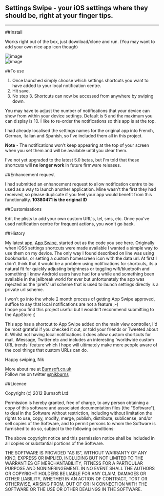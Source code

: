 ## Settings Swipe - your iOS settings where they should be, right at your finger tips.

---

##Install

Works right out of the box, just download/clone and run. (You may want to add your own nice app icon though)


![image](http://dl.dropbox.com/u/2935294/notificationView.png)  
![image](http://dl.dropbox.com/u/2935294/settingsView.png)

##To use

1. Once launched simply choose which settings shortcuts you want to have added to your local notification centre.
2. Hit save.
3. No step 3. Shortcuts can now be accessed from anywhere by swiping down.

You may have to adjust the number of notifications that your device can show from within your device settings. Default is 5 and the maximum you
can display is 10. I like to re-order the notifications so this app is at the top.

I had already localised the settings names for the original app into French, German, Italian and Spanish, so I've included them all in this project.

**Note** - The notifications won't keep appearing at the top of your screen when you set them and will be available until you clear them.

I've not yet upgraded to the latest 5.0 betas, but I'm told that these shortcuts will **no longer work** in future firmware releases.

##Enhancement request

I had submitted an enhancement request to allow notification centre to be used as a way to launch another application. Mine wasn't the first they had received, so please 
duplicate if you feel your app would benefit from this functionality.
**10380471 is the original ID**

##Customisations

Edit the plists to add your own custom URL's, tel, sms, etc. Once you've used notification centre for frequent actions, you won't go back.

##History

My latest app, [App Swipe](http://itunes.apple.com/us/app/app-swipe/id482494990?mt=8&partnerId=30&siteID=BcMBY/pRbWY), started out as the code you see here. Originally when iOS5 settings shortcuts 
were made available I wanted a simple way to use them on my device. The only way I found described on line was using bookmarks, or setting a custom homescreen icon with the data url.
At first I didn't think that it would be a problem using notifications for shortcuts, its a natural fit for quickly adjusting brightness or toggling wifi/bluetooth
and something I know Android users have had for a while and something been available in the jailbreak world for ever but unfortunately the app was rejected as the 'prefs' url scheme that is used
to launch settings directly is a private url scheme.  

I won't go into the whole 2 month process of getting App Swipe approved, suffice to say that local notifications are not a feature ;-)  
I hope you find this project useful but I wouldn't recommend submitting to the AppStore :)

This app has a shortcut to App Swipe added on the main view controller, i'd be most grateful if you checked it out, or told your friends or Tweeted about it.
Whilst not having local notifications it does allow custom shortcuts for mail, iMessage, Twitter etc and includes an interesting 'worldwide custom URL trends' feature which I hope
will ultimately make more people aware of the cool things that custom URLs can do.

Happy swiping, 
Nik

More about me at [Burnsoft.co.uk](http://www.burnsoft.co.uk)  
Follow me on twitter [@nikburns](http://www.twitter.com/nikburns)

##Licence

Copyright (c) 2012 Burnsoft Ltd

Permission is hereby granted, free of charge, to any person obtaining a copy
of this software and associated documentation files (the "Software"), to deal
in the Software without restriction, including without limitation the rights
to use, copy, modify, merge, publish, distribute, sublicense, and/or sell
copies of the Software, and to permit persons to whom the Software is
furnished to do so, subject to the following conditions:

The above copyright notice and this permission notice shall be included
in all copies or substantial portions of the Software.

THE SOFTWARE IS PROVIDED "AS IS", WITHOUT WARRANTY OF ANY KIND, EXPRESS OR
IMPLIED, INCLUDING BUT NOT LIMITED TO THE WARRANTIES OF MERCHANTABILITY,
FITNESS FOR A PARTICULAR PURPOSE AND NONINFRINGEMENT. IN NO EVENT SHALL THE
AUTHORS OR COPYRIGHT HOLDERS BE LIABLE FOR ANY CLAIM, DAMAGES OR OTHER
LIABILITY, WHETHER IN AN ACTION OF CONTRACT, TORT OR OTHERWISE, ARISING FROM,
OUT OF OR IN CONNECTION WITH THE SOFTWARE OR THE USE OR OTHER DEALINGS IN
THE SOFTWARE.